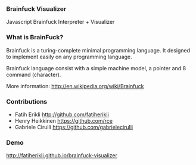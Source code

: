 ### Brainfuck Visualizer

Javascript Brainfuck Interpreter + Visualizer

### What is BrainFuck?

Brainfuck is a turing-complete minimal programming language. It designed to
 implement easily on any programming language.

Brainfuck language consist with a simple machine model, a pointer and 8
command (character).

More information:
<http://en.wikipedia.org/wiki/Brainfuck>

### Contributions

- Fatih Erikli <http://github.com/fatiherikli>
- Henry Heikkinen <https://github.com/rce>
- Gabriele Cirulli <https://github.com/gabrielecirulli>

### Demo
<http://fatiherikli.github.io/brainfuck-visualizer>
